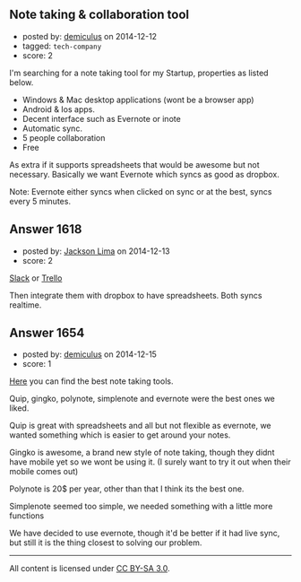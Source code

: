 ## Note taking & collaboration tool

- posted by: [demiculus](https://stackexchange.com/users/5264485/demiculus) on 2014-12-12
- tagged: `tech-company`
- score: 2

I'm searching for a note taking tool for my Startup, properties as listed below.

- Windows & Mac desktop applications (wont be a browser app)
- Android & Ios apps.
- Decent interface such as Evernote or inote
- Automatic sync.
- 5 people collaboration
- Free

As extra if it supports spreadsheets that would be awesome but not necessary. 
Basically we want Evernote which syncs as good as dropbox.

Note: Evernote either syncs when clicked on sync or at the best, syncs every 5 minutes.




## Answer 1618

- posted by: [Jackson Lima](https://stackexchange.com/users/5266430/jackson-lima) on 2014-12-13
- score: 2

<p><a href="http://slack.com" rel="nofollow">Slack</a> or <a href="http://trello.com" rel="nofollow">Trello</a></p>

<p>Then integrate them with dropbox to have spreadsheets.
Both syncs realtime.</p>



## Answer 1654

- posted by: [demiculus](https://stackexchange.com/users/5264485/demiculus) on 2014-12-15
- score: 1

<p><a href="http://www.slant.co/topics/697/~what-are-the-best-cross-platform-note-taking-apps" rel="nofollow">Here</a> you can find the best note taking tools. </p>

<p>Quip, gingko, polynote, simplenote and evernote were the best ones we liked.</p>

<p>Quip is great with spreadsheets and all but not flexible as evernote, we wanted something which is easier to get around your notes.</p>

<p>Gingko is awesome, a brand new style of note taking, though they didnt have mobile yet so we wont be using it. (I surely want to try it out when their mobile comes out)</p>

<p>Polynote is 20$ per year, other than that I think its the best one.</p>

<p>Simplenote seemed too simple, we needed something with a little more functions</p>

<p>We have decided to use evernote, though it'd be better if it had live sync, but still it is the thing closest to solving our problem.</p>




---

All content is licensed under [CC BY-SA 3.0](https://creativecommons.org/licenses/by-sa/3.0/).

